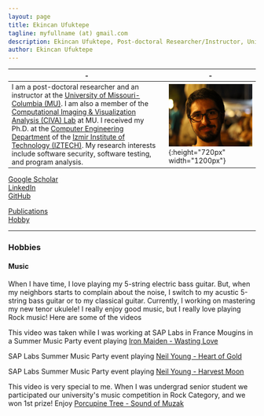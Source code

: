 ```yaml
---
layout: page
title: Ekincan Ufuktepe
tagline: myfullname (at) gmail.com
description: Ekincan Ufuktepe, Post-doctoral Researcher/Instructor, University of Missouri-Columbia
author: Ekincan Ufuktepe
---
```


| - | - |
|---|---|
| I am a post-doctoral researcher and an instructor at the [University of Missouri-Columbia (MU)](https://missouri.edu/). I am also a member of the [Computational Imaging & Visualization Analysis (CIVA) Lab](http://cell.missouri.edu/) at MU. I received my Ph.D. at the [Computer Engineering Department](https://ceng.iyte.edu.tr) of the [Izmir Institute of Technology (IZTECH)](https://ceng.iyte.edu.tr). My research interests include software security, software testing, and program analysis.     | ![](/image/headshot.png){:height="720px" width="1200px"} |

[Google Scholar](https://scholar.google.com/citations?user=nMoEPfwAAAAJ&hl=en)  
[LinkedIn](https://www.linkedin.com/in/ekincan-ufuktepe-8a208944/)  
[GitHub](https://github.com/ekincanufuktepe)  

[Publications](https://ekincanufuktepe.github.io/index.html)  
[Hobby](https://ekincanufuktepe.github.io/hobby.html)

---

### Hobbies  

#### Music 
When I have time, I love playing my 5-string electric bass guitar. But, when my neighbors starts to complain about the noise, I switch to my acustic 5-string bass guitar or to my classical guitar. Currently, I working on mastering my new tenor ukulele! I really enjoy good music, but I really love playing Rock music! Here are some of the videos 

This video was taken while I was working at SAP Labs in France Mougins in a Summer Music Party event playing [Iron Maiden - Wasting Love](https://www.youtube.com/watch?v=dU9xTIbm8Do&list=UUYcDi6Yc50_vAtXOoYjgzXQ)
        
SAP Labs Summer Music Party event playing [Neil Young - Heart of Gold](https://www.youtube.com/watch?v=8LfN0J_6SEk&index=106&list=UUYcDi6Yc50_vAtXOoYjgzXQ)

SAP Labs Summer Music Party event playing [Neil Young - Harvest Moon](https://www.youtube.com/watch?v=97be2YwsF4o&index=112&list=UUYcDi6Yc50_vAtXOoYjgzXQ)

This video is very special to me. When I was undergrad senior student we participated our university's music competition in Rock Category, and we won 1st prize! Enjoy [Porcupine Tree - Sound of Muzak](https://www.youtube.com/watch?v=zAG_xLVv3ck)